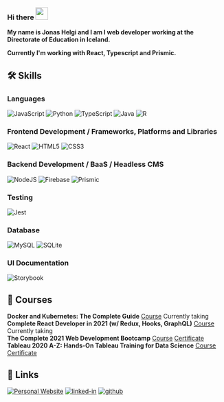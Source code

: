 <!--- ![alt text](https://github.com/jonashelgi/jonashelgi/blob/master/header.png?raw=true)-->
### Hi there <img src="https://media.giphy.com/media/hvRJCLFzcasrR4ia7z/giphy.gif" width="29px">

**My name is Jonas Helgi and I am I web developer working at the Directorate of Education in Iceland.**

**Currently I'm working with React, Typescript and Prismic.**

## 🛠️ Skills

### Languages
![JavaScript](https://img.shields.io/badge/javascript-%23323330.svg?style=for-the-badge&logo=javascript&logoColor=%23F7DF1E)
![Python](https://img.shields.io/badge/python-3670A0?style=for-the-badge&logo=python&logoColor=ffdd54)
![TypeScript](https://img.shields.io/badge/typescript-%23007ACC.svg?style=for-the-badge&logo=typescript&logoColor=white)
![Java](https://img.shields.io/badge/java-%23ED8B00.svg?style=for-the-badge&logo=java&logoColor=white)
![R](https://img.shields.io/badge/r-%23276DC3.svg?style=for-the-badge&logo=r&logoColor=white)

### Frontend Development / Frameworks, Platforms and Libraries
![React](https://img.shields.io/badge/react-%2320232a.svg?style=for-the-badge&logo=react&logoColor=%2361DAFB)
![HTML5](https://img.shields.io/badge/html5-%23E34F26.svg?style=for-the-badge&logo=html5&logoColor=white)
![CSS3](https://img.shields.io/badge/css3-%231572B6.svg?style=for-the-badge&logo=css3&logoColor=white)

### Backend Development / BaaS / Headless CMS
![NodeJS](https://img.shields.io/badge/node.js-6DA55F?style=for-the-badge&logo=node.js&logoColor=white)
![Firebase](https://img.shields.io/badge/firebase-%23039BE5.svg?style=for-the-badge&logo=firebase)
![Prismic](https://img.shields.io/badge/Prismic-8B66A9?style=for-the-badge&logo=prismic&logoColor=white)

### Testing
![Jest](https://img.shields.io/badge/-jest-%23C21325?style=for-the-badge&logo=jest&logoColor=white)

### Database
![MySQL](https://img.shields.io/badge/mysql-%2300f.svg?style=for-the-badge&logo=mysql&logoColor=white)
![SQLite](https://img.shields.io/badge/sqlite-%2307405e.svg?style=for-the-badge&logo=sqlite&logoColor=white)

### UI Documentation
![Storybook](https://img.shields.io/badge/-storybook-e35182?style=for-the-badge&logo=storybook&logoColor=white)

## 📜 Courses
**Docker and Kubernetes: The Complete Guide**
[Course](https://www.udemy.com/course/docker-and-kubernetes-the-complete-guide/)
Currently taking
<br>**Complete React Developer in 2021 (w/ Redux, Hooks, GraphQL)**
[Course](https://www.udemy.com/course/complete-react-developer-zero-to-mastery/)
Currently taking
<br>**The Complete 2021 Web Development Bootcamp**
[Course](https://www.udemy.com/course/the-complete-web-development-bootcamp/)
[Certificate](https://www.udemy.com/certificate/UC-10471ff1-f7dd-4142-af02-a1e33a151341/)
<br>**Tableau 2020 A-Z: Hands-On Tableau Training for Data Science** 
[Course](https://www.udemy.com/course/tableau10/)
[Certificate](https://www.udemy.com/certificate/UC-3c163630-9a06-4ea5-8221-14e07bf856bc/)

## 🔗 Links

[![Personal Website](https://img.shields.io/badge/Personal_Website-234d5e?style=for-the-badge&logo=Google-chrome&logoColor=white)](https://jonashelgi.is/)
[![linked-in](https://img.shields.io/badge/Linked_In-0077B5?style=for-the-badge&logo=LinkedIn&logoColor=white)](https://www.linkedin.com/in/jonashelgi/)
[![github](https://img.shields.io/badge/GitHub-000000?style=for-the-badge&logo=GitHub&logoColor=white)](https://github.com/jonashelgi)
<!---[![resume](https://img.shields.io/badge/Resume-4285F4?style=for-the-badge&logo=read-the-docs&logoColor=white)](https://jonas-helgi.web.app/)-->
